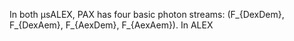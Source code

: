 In both μsALEX, PAX has four basic photon streams: 
\(F_{DexDem}, F_{DexAem}, F_{AexDem}, F_{AexAem}\).
In ALEX
